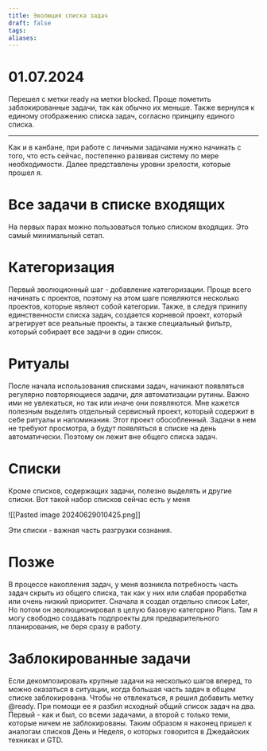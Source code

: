 ```yaml
---
title: Эволюция списка задач
draft: false
tags: 
aliases:
---
```

# 01.07.2024

Перешел с метки ready на метки blocked. Проще пометить заблокированные задачи, так как обычно их меньше. Также вернулся к единому отображению списка задач, согласно принципу единого списка.

---

Как и в канбане, при работе с личными задачами нужно начинать с того, что есть сейчас, постепенно развивая систему по мере необходимости. Далее представлены уровни зрелости, которые прошел я.
# Все задачи в списке входящих
На первых парах можно пользоваться только списком входящих. Это самый минимальный сетап.
# Категоризация
Первый эволюционный шаг - добавление категоризации. Проще всего начинать с проектов, поэтому на этом шаге появляются несколько проектов, которые являют собой категории. 
Также, в следуя принипу единственности списка задач, создается корневой проект, который агрегирует все реальные проекты, а также специальный фильтр, который собирает все задачи в один список.
# Ритуалы
После начала использования списками задач, начинают появляться регулярно повторяющиеся задачи, для автоматизации рутины. Важно ими не увлекаться, но так или иначе они появляются. Мне кажется полезным выделить отдельный сервисный проект, который содержит в себе ритуалы и напоминания. 
Этот проект обособленный. Задачи в нем не требуют просмотра, а будут появляться в списке на день автоматически. Поэтому он лежит вне общего списка задач.
# Списки
Кроме списков, содержащих задачи, полезно выделять и другие списки. Вот такой набор списков сейчас есть у меня

![[Pasted image 20240629010425.png]]

Эти списки - важная часть разгрузки сознания.
# Позже
В процессе накопления задач, у меня возникла потребность часть задач скрыть из общего списка, так как у них или слабая проработка или очень низкий приоритет. 
Сначала я создал отдельно список Later, Но потом он эволюционировал в целую базовую категорию Plans. Там я могу свободно создавать подпроекты для предварительного планирования, не беря сразу в работу.
# Заблокированные задачи
Если декомпозировать крупные задачи на несколько шагов вперед, то можно оказаться в ситуации, когда большая часть задач в общем списке заблокирована. 
Чтобы не отвлекаться, я решил добавить метку @ready. При помощи ее я разбил исходный общий список задач на два. Первый - как и был, со всеми задачами, а второй с только теми, которые ничем не заблокированы. 
Таким образом я наконец пришел к аналогам списков День и Неделя, о которых говорится в Джедайских техниках и GTD.